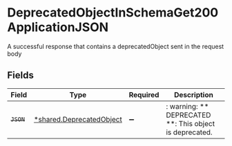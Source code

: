 # DeprecatedObjectInSchemaGet200ApplicationJSON

A successful response that contains a deprecatedObject sent in the request body


## Fields

| Field                                                               | Type                                                                | Required                                                            | Description                                                         |
| ------------------------------------------------------------------- | ------------------------------------------------------------------- | ------------------------------------------------------------------- | ------------------------------------------------------------------- |
| ~~`JSON`~~                                                          | [*shared.DeprecatedObject](../../models/shared/deprecatedobject.md) | :heavy_minus_sign:                                                  | : warning: ** DEPRECATED **: This object is deprecated.             |